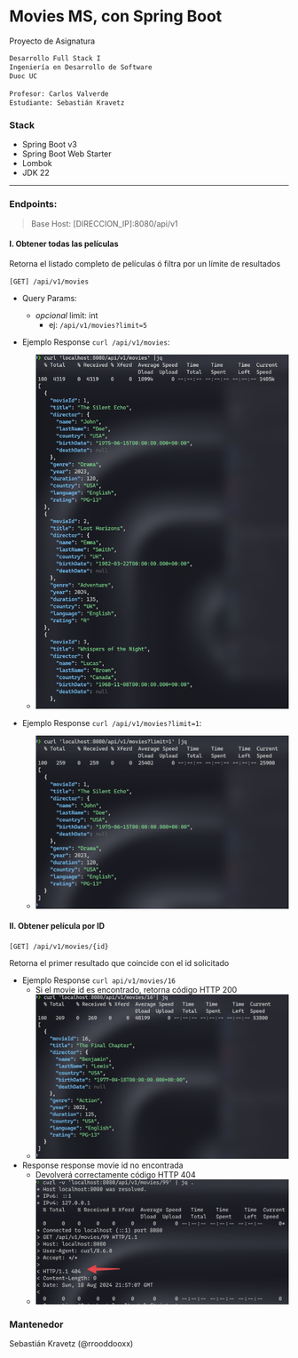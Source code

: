# Movies MS, con Spring Boot

Proyecto de Asignatura

```
Desarrollo Full Stack I
Ingeniería en Desarrollo de Software
Duoc UC

Profesor: Carlos Valverde
Estudiante: Sebastián Kravetz

```

### Stack

- Spring Boot v3
- Spring Boot Web Starter
- Lombok
- JDK 22

---

### Endpoints:

> Base Host: [DIRECCION_IP]:8080/api/v1

#### I. Obtener todas las películas

Retorna el listado completo de películas ó filtra por un límite de resultados

`[GET] /api/v1/movies`

- Query Params:
    - _opcional_ limit: int
        - ej: `/api/v1/movies?limit=5`

- Ejemplo Response `curl /api/v1/movies`:
    - ![all_movies.png](src/static/all_movies.png)
- Ejemplo Response `curl /api/v1/movies?limit=1`:
    - ![movies_filtered.png](src/static/movies_filtered.png)

#### II. Obtener película por ID

`[GET] /api/v1/movies/{id}`

Retorna el primer resultado que coincide con el id solicitado

- Ejemplo Response `curl api/v1/movies/16`
    - Si el movie id es encontrado, retorna código HTTP 200
    - ![movie_by_id.png](src/static/movie_by_id.png)
- Response response movie id no encontrada
    - Devolverá correctamente código HTTP 404
    - ![movies_not_found.png](src/static/movies_not_found.png)

### Mantenedor

Sebastián Kravetz (@rrooddooxx)
